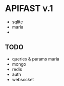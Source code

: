 # APIFAST v.1

* sqlite 
* maria 
* 
## TODO
* queries & params maria
* mongo
* redis
* auth
* websocket 